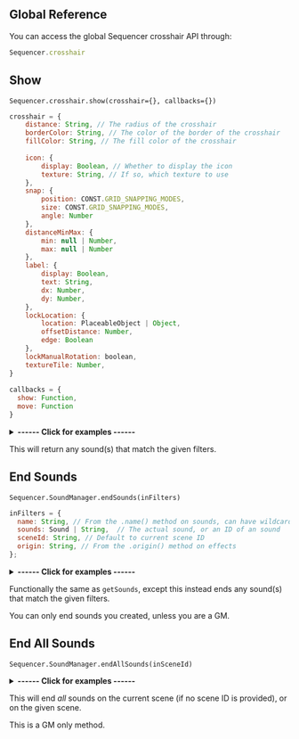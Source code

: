 ## Global Reference

You can access the global Sequencer crosshair API through:

```js
Sequencer.crosshair
```

## Show

`Sequencer.crosshair.show(crosshair={}, callbacks={})`

```js
crosshair = {
	distance: String, // The radius of the crosshair
	borderColor: String, // The color of the border of the crosshair
	fillColor: String, // The fill color of the crosshair
  
	icon: {
		display: Boolean, // Whether to display the icon
		texture: String, // If so, which texture to use
	},
	snap: {
		position: CONST.GRID_SNAPPING_MODES,
		size: CONST.GRID_SNAPPING_MODES,
		angle: Number
	},
	distanceMinMax: {
		min: null | Number,
		max: null | Number
	},
	label: {
		display: Boolean,
		text: String,
		dx: Number,
		dy: Number,
	},
	lockLocation: {
		location: PlaceableObject | Object,
		offsetDistance: Number,
		edge: Boolean
	},
	lockManualRotation: boolean,
	textureTile: Number,
}
  
callbacks = { 
  show: Function,
  move: Function
}
```

<details>
  <summary><strong>------ Click for examples ------</strong></summary><br />

```js
// Creates a crosshair that returns a position when placed
const location = await Sequencer.crosshair.show();

// Creates a crosshair that returns a position when placed
const location = await Sequencer.crosshair.show({
  
});
```
<strong>--------------------------------</strong>

</details>

This will return any sound(s) that match the given filters.

## End Sounds

`Sequencer.SoundManager.endSounds(inFilters)`

```js
inFilters = {
  name: String, // From the .name() method on sounds, can have wildcards in them (such as "fireball_*" to match anything that starts with "fireball_")
  sounds: Sound | String,  // The actual sound, or an ID of an sound
  sceneId: String, // Default to current scene ID
  origin: String, // From the .origin() method on effects
};
```

<details>
  <summary><strong>------ Click for examples ------</strong></summary><br />

```js

// Ends every sound named "test_sound"
await Sequencer.SoundManager.endSounds({ name: "test_sound" })

// Ends sounds that have "test" in their name
await Sequencer.SoundManager.endSounds({ name: "*test*" })

```
<strong>--------------------------------</strong>

</details>

Functionally the same as `getSounds`, except this instead ends any sound(s) that match the given filters.

You can only end sounds you created, unless you are a GM.

## End All Sounds

`Sequencer.SoundManager.endAllSounds(inSceneId)`

<details>
  <summary><strong>------ Click for examples ------</strong></summary><br />

```js

// Ends all sounds in the current scene
await Sequencer.SoundManager.endAllSounds()

// Ends all sounds in the scene with the ID of "ULohafjBlsTRST8F"
await Sequencer.SoundManager.endAllSounds("ULohafjBlsTRST8F")

```
<strong>--------------------------------</strong>

</details>

This will end _all_ sounds on the current scene (if no scene ID is provided), or on the given scene.

This is a GM only method.
